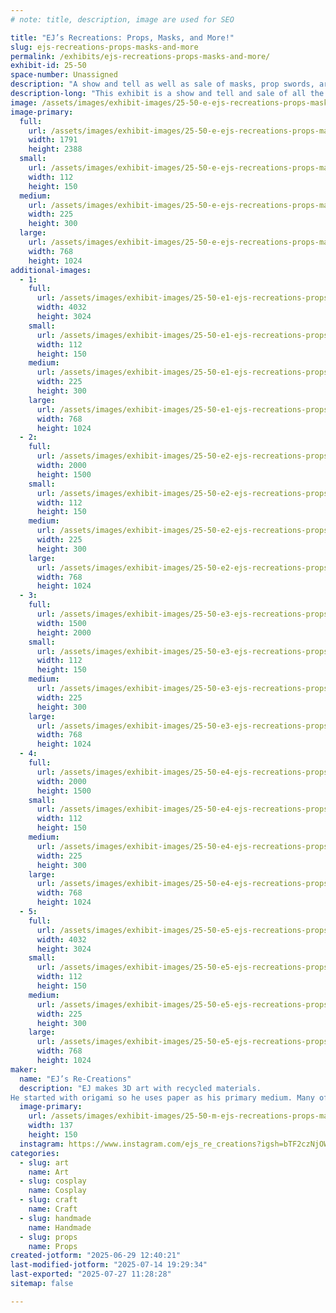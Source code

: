 ```yaml
---
# note: title, description, image are used for SEO

title: "EJ’s Recreations: Props, Masks, and More!"
slug: ejs-recreations-props-masks-and-more
permalink: /exhibits/ejs-recreations-props-masks-and-more/
exhibit-id: 25-50
space-number: Unassigned
description: "A show and tell as well as sale of masks, prop swords, art, and trinkets."
description-long: "This exhibit is a show and tell and sale of all the variations of art I have made over the years. This includes prop weapons, face masks, keychains, sculptures, and wall-hung pieces. All made form locally sourced recycled materials!"
image: /assets/images/exhibit-images/25-50-e-ejs-recreations-props-masks-and-more-img-3616-225x300.jpeg
image-primary: 
  full:
    url: /assets/images/exhibit-images/25-50-e-ejs-recreations-props-masks-and-more-img-3616-full.jpeg
    width: 1791
    height: 2388
  small:
    url: /assets/images/exhibit-images/25-50-e-ejs-recreations-props-masks-and-more-img-3616-112x150.jpeg
    width: 112
    height: 150
  medium:
    url: /assets/images/exhibit-images/25-50-e-ejs-recreations-props-masks-and-more-img-3616-225x300.jpeg
    width: 225
    height: 300
  large:
    url: /assets/images/exhibit-images/25-50-e-ejs-recreations-props-masks-and-more-img-3616-768x1024.jpeg
    width: 768
    height: 1024
additional-images: 
  - 1:
    full:
      url: /assets/images/exhibit-images/25-50-e1-ejs-recreations-props-masks-and-more-img-0922-full.jpeg
      width: 4032
      height: 3024
    small:
      url: /assets/images/exhibit-images/25-50-e1-ejs-recreations-props-masks-and-more-img-0922-112x150.jpeg
      width: 112
      height: 150
    medium:
      url: /assets/images/exhibit-images/25-50-e1-ejs-recreations-props-masks-and-more-img-0922-225x300.jpeg
      width: 225
      height: 300
    large:
      url: /assets/images/exhibit-images/25-50-e1-ejs-recreations-props-masks-and-more-img-0922-768x1024.jpeg
      width: 768
      height: 1024
  - 2:
    full:
      url: /assets/images/exhibit-images/25-50-e2-ejs-recreations-props-masks-and-more-img-1498-full.jpeg
      width: 2000
      height: 1500
    small:
      url: /assets/images/exhibit-images/25-50-e2-ejs-recreations-props-masks-and-more-img-1498-112x150.jpeg
      width: 112
      height: 150
    medium:
      url: /assets/images/exhibit-images/25-50-e2-ejs-recreations-props-masks-and-more-img-1498-225x300.jpeg
      width: 225
      height: 300
    large:
      url: /assets/images/exhibit-images/25-50-e2-ejs-recreations-props-masks-and-more-img-1498-768x1024.jpeg
      width: 768
      height: 1024
  - 3:
    full:
      url: /assets/images/exhibit-images/25-50-e3-ejs-recreations-props-masks-and-more-img-0926-full.jpeg
      width: 1500
      height: 2000
    small:
      url: /assets/images/exhibit-images/25-50-e3-ejs-recreations-props-masks-and-more-img-0926-112x150.jpeg
      width: 112
      height: 150
    medium:
      url: /assets/images/exhibit-images/25-50-e3-ejs-recreations-props-masks-and-more-img-0926-225x300.jpeg
      width: 225
      height: 300
    large:
      url: /assets/images/exhibit-images/25-50-e3-ejs-recreations-props-masks-and-more-img-0926-768x1024.jpeg
      width: 768
      height: 1024
  - 4:
    full:
      url: /assets/images/exhibit-images/25-50-e4-ejs-recreations-props-masks-and-more-img-0785-full.jpeg
      width: 2000
      height: 1500
    small:
      url: /assets/images/exhibit-images/25-50-e4-ejs-recreations-props-masks-and-more-img-0785-112x150.jpeg
      width: 112
      height: 150
    medium:
      url: /assets/images/exhibit-images/25-50-e4-ejs-recreations-props-masks-and-more-img-0785-225x300.jpeg
      width: 225
      height: 300
    large:
      url: /assets/images/exhibit-images/25-50-e4-ejs-recreations-props-masks-and-more-img-0785-768x1024.jpeg
      width: 768
      height: 1024
  - 5:
    full:
      url: /assets/images/exhibit-images/25-50-e5-ejs-recreations-props-masks-and-more-img-0748-full.jpeg
      width: 4032
      height: 3024
    small:
      url: /assets/images/exhibit-images/25-50-e5-ejs-recreations-props-masks-and-more-img-0748-112x150.jpeg
      width: 112
      height: 150
    medium:
      url: /assets/images/exhibit-images/25-50-e5-ejs-recreations-props-masks-and-more-img-0748-225x300.jpeg
      width: 225
      height: 300
    large:
      url: /assets/images/exhibit-images/25-50-e5-ejs-recreations-props-masks-and-more-img-0748-768x1024.jpeg
      width: 768
      height: 1024
maker: 
  name: "EJ’s Re-Creations"
  description: "EJ makes 3D art with recycled materials.
He started with origami so he uses paper as his primary medium. Many of his works are inspired by Japanese culture and recent is beginning to expand his subject matter to other cultures as well as nature in order to expand and refine his art style."
  image-primary:
    url: /assets/images/exhibit-images/25-50-m-ejs-recreations-props-masks-and-more-img-0750-5114-137x150.jpeg
    width: 137
    height: 150
  instagram: https://www.instagram.com/ejs_re_creations?igsh=bTF2czNjOWFzcTg1&utm_source=qr
categories: 
  - slug: art
    name: Art
  - slug: cosplay
    name: Cosplay
  - slug: craft
    name: Craft
  - slug: handmade
    name: Handmade
  - slug: props
    name: Props
created-jotform: "2025-06-29 12:40:21"
last-modified-jotform: "2025-07-14 19:29:34"
last-exported: "2025-07-27 11:28:28"
sitemap: false

---
```


